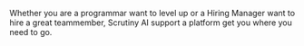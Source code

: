 
Whether you are a programmar want to level up or a Hiring Manager want to hire a great teammember, Scrutiny AI support a platform get you where you need to go.

